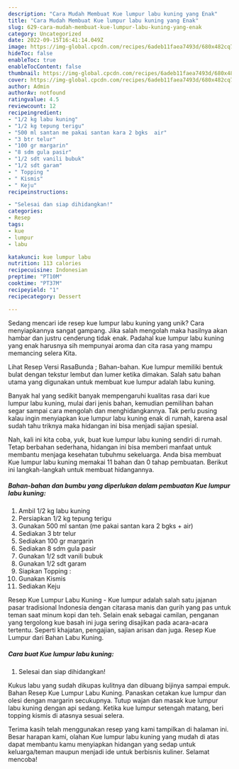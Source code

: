 ```yaml
---
description: "Cara Mudah Membuat Kue lumpur labu kuning yang Enak"
title: "Cara Mudah Membuat Kue lumpur labu kuning yang Enak"
slug: 629-cara-mudah-membuat-kue-lumpur-labu-kuning-yang-enak
category: Uncategorized
date: 2022-09-15T16:41:14.049Z
image: https://img-global.cpcdn.com/recipes/6adeb11faea7493d/680x482cq70/kue-lumpur-labu-kuning-foto-resep-utama.jpg
hideToc: false
enableToc: true
enableTocContent: false
thumbnail: https://img-global.cpcdn.com/recipes/6adeb11faea7493d/680x482cq70/kue-lumpur-labu-kuning-foto-resep-utama.jpg
cover: https://img-global.cpcdn.com/recipes/6adeb11faea7493d/680x482cq70/kue-lumpur-labu-kuning-foto-resep-utama.jpg
author: Admin
authorAv: notfound
ratingvalue: 4.5
reviewcount: 12
recipeingredient:
- "1/2 kg labu kuning"
- "1/2 kg tepung terigu"
- "500 ml santan me pakai santan kara 2 bgks  air"
- "3 btr telur"
- "100 gr margarin"
- "8 sdm gula pasir"
- "1/2 sdt vanili bubuk"
- "1/2 sdt garam"
- " Topping "
- " Kismis"
- " Keju"
recipeinstructions:

- "Selesai dan siap dihidangkan!"
categories:
- Resep
tags:
- kue
- lumpur
- labu

katakunci: kue lumpur labu 
nutrition: 113 calories
recipecuisine: Indonesian
preptime: "PT10M"
cooktime: "PT37M"
recipeyield: "1"
recipecategory: Dessert

---
```





Sedang mencari ide resep kue lumpur labu kuning yang unik? Cara menyiapkannya sangat gampang. Jika salah mengolah maka hasilnya akan hambar dan justru cenderung tidak enak. Padahal kue lumpur labu kuning yang enak harusnya sih mempunyai aroma dan cita rasa yang mampu memancing selera Kita.





Lihat Resep Versi RasaBunda ; Bahan-bahan. Kue lumpur memiliki bentuk bulat dengan tekstur lembut dan lumer ketika dimakan. Salah satu bahan utama yang digunakan untuk membuat kue lumpur adalah labu kuning.

Banyak hal yang sedikit banyak mempengaruhi kualitas rasa dari kue lumpur labu kuning, mulai dari jenis bahan, kemudian pemilihan bahan segar sampai cara mengolah dan menghidangkannya. Tak perlu pusing kalau ingin menyiapkan kue lumpur labu kuning enak di rumah, karena asal sudah tahu triknya maka hidangan ini bisa menjadi sajian spesial.






Nah, kali ini kita coba, yuk, buat kue lumpur labu kuning sendiri di rumah. Tetap berbahan sederhana, hidangan ini bisa memberi manfaat untuk membantu menjaga kesehatan tubuhmu sekeluarga. Anda bisa membuat Kue lumpur labu kuning memakai 11 bahan dan 0 tahap pembuatan. Berikut ini langkah-langkah untuk membuat hidangannya.

<!--inarticleads1-->

##### Bahan-bahan dan bumbu yang diperlukan dalam pembuatan Kue lumpur labu kuning:

1. Ambil 1/2 kg labu kuning
1. Persiapkan 1/2 kg tepung terigu
1. Gunakan 500 ml santan (me pakai santan kara 2 bgks + air)
1. Sediakan 3 btr telur
1. Sediakan 100 gr margarin
1. Sediakan 8 sdm gula pasir
1. Gunakan 1/2 sdt vanili bubuk
1. Gunakan 1/2 sdt garam
1. Siapkan  Topping :
1. Gunakan  Kismis
1. Sediakan  Keju


Resep Kue Lumpur Labu Kuning - Kue lumpur adalah salah satu jajanan pasar tradisional Indonesia dengan citarasa manis dan gurih yang pas untuk teman saat minum kopi dan teh. Selain enak sebagai camilan, penganan yang tergolong kue basah ini juga sering disajikan pada acara-acara tertentu. Seperti khajatan, pengajian, sajian arisan dan juga. Resep Kue Lumpur dari Bahan Labu Kuning. 

<!--inarticleads2-->

##### Cara buat Kue lumpur labu kuning:


1. Selesai dan siap dihidangkan!

Kukus labu yang sudah dikupas kulitnya dan dibuang bijinya sampai empuk. Bahan Resep Kue Lumpur Labu Kuning. Panaskan cetakan kue lumpur dan olesi dengan margarin secukupnya. Tutup wajan dan masak kue lumpur labu kuning dengan api sedang. Ketika kue lumpur setengah matang, beri topping kismis di atasnya sesuai selera. 

Terima kasih telah menggunakan resep yang kami tampilkan di halaman ini. Besar harapan kami, olahan Kue lumpur labu kuning yang mudah di atas dapat membantu kamu menyiapkan hidangan yang sedap untuk keluarga/teman maupun menjadi ide untuk berbisnis kuliner. Selamat mencoba!
